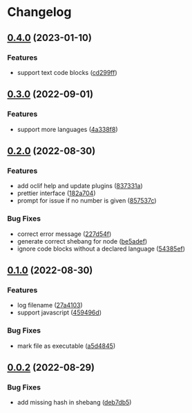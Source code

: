 # Changelog

## [0.4.0](https://github.com/Mause/repro/compare/v0.3.0...v0.4.0) (2023-01-10)


### Features

* support text code blocks ([cd299ff](https://github.com/Mause/repro/commit/cd299ff2213baf1651384414fe001b79316abfd9))

## [0.3.0](https://github.com/Mause/repro/compare/v0.2.0...v0.3.0) (2022-09-01)


### Features

* support more languages ([4a338f8](https://github.com/Mause/repro/commit/4a338f8869ba6c0ecb05d4379df160594c56ae18))

## [0.2.0](https://github.com/Mause/repro/compare/v0.1.0...v0.2.0) (2022-08-30)


### Features

* add oclif help and update plugins ([837331a](https://github.com/Mause/repro/commit/837331ab61bbd97c41053095750838208c9f9359))
* prettier interface ([182a704](https://github.com/Mause/repro/commit/182a704e283a365875db145dc5a24bf636713867))
* prompt for issue if no number is given ([857537c](https://github.com/Mause/repro/commit/857537cf9d2c0d41674ae792ebfcd52ce8237ffb))


### Bug Fixes

* correct error message ([227d54f](https://github.com/Mause/repro/commit/227d54f3f5667957c2565a4bf13391120d28eb10))
* generate correct shebang for node ([be5adef](https://github.com/Mause/repro/commit/be5adef361ce95966dacc0ba241240ee35b7e2e4))
* ignore code blocks without a declared language ([54385ef](https://github.com/Mause/repro/commit/54385efde9f6ab883f55e1131fc435f33341eb50))

## [0.1.0](https://github.com/Mause/repro/compare/v0.0.2...v0.1.0) (2022-08-30)


### Features

* log filename ([27a4103](https://github.com/Mause/repro/commit/27a4103c57404bb60924bd6f329821568d749cbc))
* support javascript ([459496d](https://github.com/Mause/repro/commit/459496dca77f7e3b6b74a124eaeebb683b160f77))


### Bug Fixes

* mark file as executable ([a5d4845](https://github.com/Mause/repro/commit/a5d4845761a0f94fe2820d0980d0df817eb45c1e))

## [0.0.2](https://github.com/Mause/repro/compare/v0.0.1...v0.0.2) (2022-08-29)


### Bug Fixes

* add missing hash in shebang ([deb7db5](https://github.com/Mause/repro/commit/deb7db51d1a93ca6cecdc285fcf6596f6164dc27))
